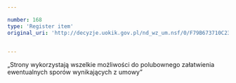 ```yaml
---

number: 168
type: 'Register item'
original_uri: 'http://decyzje.uokik.gov.pl/nd_wz_um.nsf/0/F79B673710C232EAC12572DD00329454?OpenDocument'


---
```


„Strony wykorzystają wszelkie możliwości do polubownego załatwienia ewentualnych sporów wynikających z umowy”
